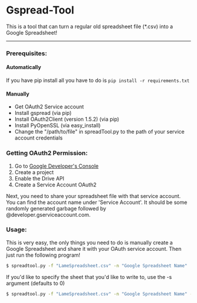 Gspread-Tool
===================


This is a tool that can turn a regular old spreadsheet file (*.csv) into a Google Spreadsheet!

--------
### Prerequisites:

#### Automatically
If you have pip install all you have to do is
`pip install -r requirements.txt`

#### Manually
- Get OAuth2 Service account
- Install gspread (via pip)
- Install OAuth2Client (version 1.5.2) (via pip)
- Install PyOpenSSL (via easy_install)
- Change the "/path/to/file" in spreadTool.py to the path of your service account credentials

 

### Getting OAuth2 Permission:
1. Go to [Google Developer's Console](http://developers.google.com/console)
2. Create a project
3. Enable the Drive API
4. Create a Service Account OAuth2

Next, you need to share your spreadsheet file with that service account.  You can find the account name under 'Service Account'. It should be some randomly generated garbage followed by @developer.gserviceaccount.com.

### Usage:

This is very easy, the only things you need to do is manually create a Google Spreadsheet and share it with your OAuth service account.  Then just run the following program!

```sh
$ spreadtool.py -f "LameSpreadsheet.csv" -n "Google Spreadsheet Name"
```
If you'd like to specify the sheet that you'd like to write to, use the -s argument (defaults to 0)
```sh
$ spreadtool.py -f "LameSpreadsheet.csv" -n "Google Spreadsheet Name" -s 0
```